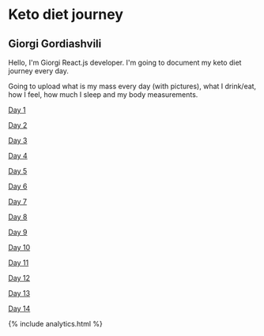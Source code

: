 # Keto diet journey

## Giorgi Gordiashvili

Hello, I'm Giorgi React.js developer. I'm going to document my keto diet journey every day.

Going to upload what is my mass every day (with pictures), what I drink/eat, how I feel, how much I sleep and my body measurements.

[Day 1](https://groot.ge/day1)

[Day 2](https://groot.ge/day2)

[Day 3](https://groot.ge/day3)

[Day 4](https://groot.ge/day4)

[Day 5](https://groot.ge/day5)

[Day 6](https://groot.ge/day6)

[Day 7](https://groot.ge/day7)

[Day 8](https://groot.ge/day8)

[Day 9](https://groot.ge/day9)

[Day 10](https://groot.ge/day10)

[Day 11](https://groot.ge/day11)

[Day 12](https://groot.ge/day12)

[Day 13](https://groot.ge/day13)

[Day 14](https://groot.ge/day14)

{% include analytics.html %}
